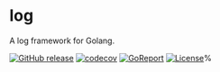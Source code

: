 # log
A log framework for Golang.

[![GitHub release](https://img.shields.io/github/release/mlycore/log.svg)](https://github.com/mlycore/log/releases)
[![codecov](https://codecov.io/gh/mlycore/log/branch/master/graph/badge.svg)](https://codecov.io/gh/mlycore/log)
[![GoReport](https://goreportcard.com/badge/github.com/mlycore/log)](https://goreportcard.com/badge/github.com/mlycore/log)
[![License](https://img.shields.io/badge/license-Apache%202-4EB1BA.svg)](https://www.apache.org/licenses/LICENSE-2.0.html)%
